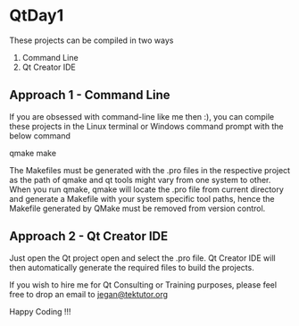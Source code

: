 # QtDay1

These projects can be compiled in two ways

1. Command Line
2. Qt Creator IDE

Approach 1 - Command Line
-------------------------
If you are obsessed with command-line like me then :), you can compile these projects in the Linux terminal or Windows command prompt
with the below command

qmake
make

The Makefiles must be generated with the .pro files in the respective project as the path of qmake and qt tools might vary from one system
to other. When you run qmake, qmake will locate the .pro file from current directory and generate a Makefile with your system specific tool
paths, hence the Makefile generated by QMake must be removed from version control.

Approach 2 - Qt Creator IDE
---------------------------
Just open the Qt project open and select the .pro file. Qt Creator IDE will then automatically generate the required files to build 
the projects.

If you wish to hire me for Qt Consulting or Training purposes, please feel free to drop an email to jegan@tektutor.org

Happy Coding !!!

